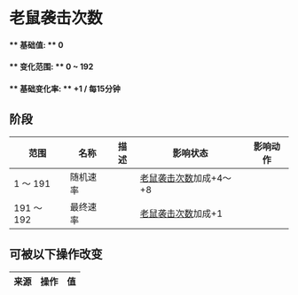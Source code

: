 # 老鼠袭击次数  
#### ** 基础值: ** 0   
#### ** 变化范围: ** 0 ~ 192  
#### ** 基础变化率: ** +1 / 每15分钟  
## 阶段  
范围  |  名称  |  描述  |  影响状态  |  影响动作  
----  |  ----  |  ----  |  ----  |  ----  
1 ～ 191  |  随机速率  |    |  [老鼠袭击次数](MouseDamageCounter.md)加成+4～+8  |    
191 ～ 192  |  最终速率  |    |  [老鼠袭击次数](MouseDamageCounter.md)加成+1  |    
## 可被以下操作改变  
来源  |  操作  |  值  
----  |  ----  |  ----  
